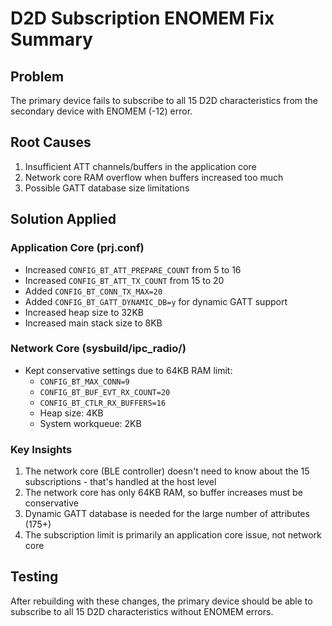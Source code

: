 # D2D Subscription ENOMEM Fix Summary

## Problem
The primary device fails to subscribe to all 15 D2D characteristics from the secondary device with ENOMEM (-12) error.

## Root Causes
1. Insufficient ATT channels/buffers in the application core
2. Network core RAM overflow when buffers increased too much
3. Possible GATT database size limitations

## Solution Applied

### Application Core (prj.conf)
- Increased `CONFIG_BT_ATT_PREPARE_COUNT` from 5 to 16
- Increased `CONFIG_BT_ATT_TX_COUNT` from 15 to 20
- Added `CONFIG_BT_CONN_TX_MAX=20`
- Added `CONFIG_BT_GATT_DYNAMIC_DB=y` for dynamic GATT support
- Increased heap size to 32KB
- Increased main stack size to 8KB

### Network Core (sysbuild/ipc_radio/)
- Kept conservative settings due to 64KB RAM limit:
  - `CONFIG_BT_MAX_CONN=9`
  - `CONFIG_BT_BUF_EVT_RX_COUNT=20`
  - `CONFIG_BT_CTLR_RX_BUFFERS=16`
  - Heap size: 4KB
  - System workqueue: 2KB

### Key Insights
1. The network core (BLE controller) doesn't need to know about the 15 subscriptions - that's handled at the host level
2. The network core has only 64KB RAM, so buffer increases must be conservative
3. Dynamic GATT database is needed for the large number of attributes (175+)
4. The subscription limit is primarily an application core issue, not network core

## Testing
After rebuilding with these changes, the primary device should be able to subscribe to all 15 D2D characteristics without ENOMEM errors.